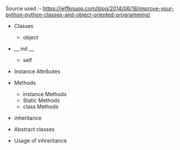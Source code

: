 Source used :- https://jeffknupp.com/blog/2014/06/18/improve-your-python-python-classes-and-object-oriented-programming/

* Classes
    * object

* __ init __
    * self

* Instance Attributes

* Methods
    * instance Methods
    * Static Methods
    * class Methods

* inheritance

* Abstract classes

* Usage of inhreritance